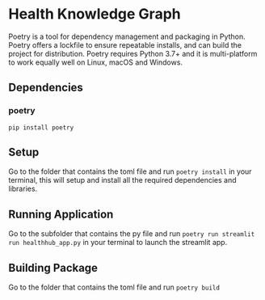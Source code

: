 # Health Knowledge Graph

Poetry is a tool for dependency management and packaging in Python. Poetry offers a lockfile to ensure repeatable installs, and can build the project for distribution. Poetry requires Python 3.7+ and it is multi-platform to work equally well on Linux, macOS and Windows.

## Dependencies

### poetry
```pip install poetry```

## Setup

Go to the folder that contains the toml file and run ```poetry install``` in your terminal, this will setup and install all the required dependencies and libraries.

## Running Application

Go to the subfolder that contains the py file and run ```poetry run streamlit run healthhub_app.py``` in your terminal to launch the streamlit app.

## Building Package

Go to the folder that contains the toml file and run ```poetry build```
